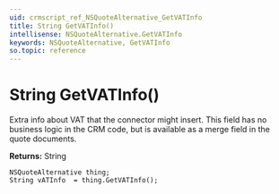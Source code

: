 ```yaml
---
uid: crmscript_ref_NSQuoteAlternative_GetVATInfo
title: String GetVATInfo()
intellisense: NSQuoteAlternative.GetVATInfo
keywords: NSQuoteAlternative, GetVATInfo
so.topic: reference
---
```


# String GetVATInfo()

Extra info about VAT that the connector might insert. This field has no business logic in the CRM code, but is available as a merge field in the quote documents.

**Returns:** String

```crmscript
NSQuoteAlternative thing;
String vATInfo  = thing.GetVATInfo();
```

